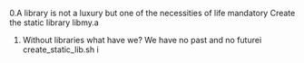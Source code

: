 0.A library is not a luxury but one of the necessities of life
mandatory
Create the static library libmy.a 
1. Without libraries what have we? We have no past and no futurei
create_static_lib.sh
i
